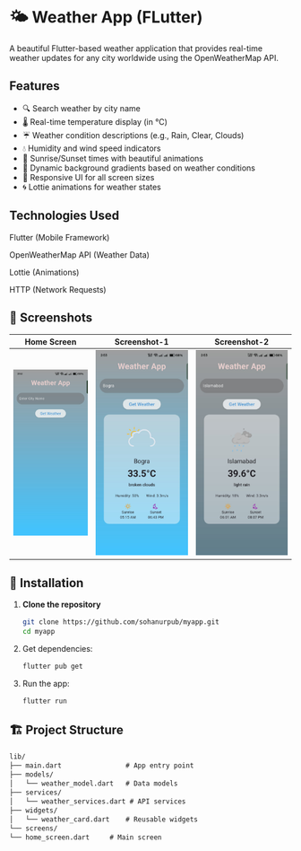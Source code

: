 # 🌤️ Weather App (FLutter)

A beautiful Flutter-based weather application that provides real-time weather updates for any city worldwide using the OpenWeatherMap API.

## Features

- 🔍 Search weather by city name
- 🌡️ Real-time temperature display (in °C)
- ☔ Weather condition descriptions (e.g., Rain, Clear, Clouds)
- 💧 Humidity and wind speed indicators
- 🌅 Sunrise/Sunset times with beautiful animations
- 🎨 Dynamic background gradients based on weather conditions
- 📱 Responsive UI for all screen sizes
- 🌀 Lottie animations for weather states

## Technologies Used
Flutter (Mobile Framework)

OpenWeatherMap API (Weather Data)

Lottie (Animations)

HTTP (Network Requests)

## 📱 Screenshots

| Home Screen | Screenshot-1 | Screenshot-2 |
|-------------|-------------|-------------|
| ![Home](Images/HomePage.jpg) | ![Location-1](Images/Bogra.jpg) | ![Location-2](Images/Islamabad.jpg)
## 🚀 Installation

1. **Clone the repository**
   ```bash
   git clone https://github.com/sohanurpub/myapp.git
   cd myapp

2. Get dependencies:

   ```bash
   flutter pub get

3. Run the app:

   ```bash
   flutter run

## 🏗️ Project Structure

    lib/
    ├── main.dart                # App entry point
    ├── models/
    │   └── weather_model.dart   # Data models
    ├── services/
    │   └── weather_services.dart # API services
    ├── widgets/
    │   └── weather_card.dart    # Reusable widgets
    └── screens/
    └── home_screen.dart     # Main screen
